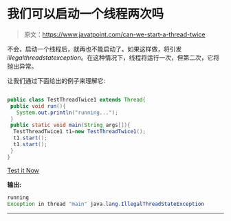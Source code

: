 # 我们可以启动一个线程两次吗

> 原文：<https://www.javatpoint.com/can-we-start-a-thread-twice>

不会，启动一个线程后，就再也不能启动了。如果这样做，将引发*illegalthreadstatexception*。在这种情况下，线程将运行一次，但第二次，它将抛出异常。

让我们通过下面给出的例子来理解它:

```java

public class TestThreadTwice1 extends Thread{
 public void run(){
   System.out.println("running...");
 }
 public static void main(String args[]){
  TestThreadTwice1 t1=new TestThreadTwice1();
  t1.start();
  t1.start();
 }
}

```

[Test it Now](https://www.javatpoint.com/opr/test.jsp?filename=TestThreadTwice1)

**输出:**

```java
running
Exception in thread "main" java.lang.IllegalThreadStateException

```

* * *